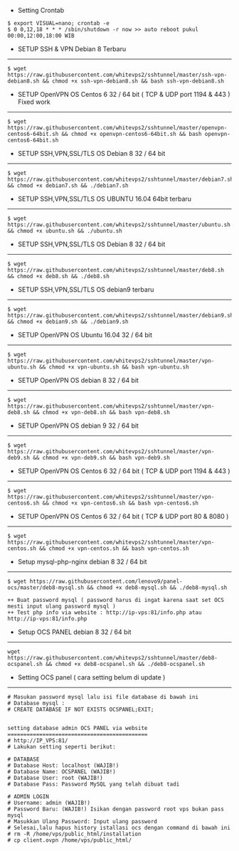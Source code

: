 * Setting Crontab 
```
$ export VISUAL=nano; crontab -e
$ 0 0,12,18 * * * /sbin/shutdown -r now >> auto reboot pukul 00:00,12:00,18:00 WIB
```
* SETUP SSH & VPN Debian 8 Terbaru
--------
```
$ wget https://raw.githubusercontent.com/whitevps2/sshtunnel/master/ssh-vpn-debian8.sh && chmod +x ssh-vpn-debian8.sh && bash ssh-vpn-debian8.sh
```

* SETUP OpenVPN OS Centos 6 32 / 64 bit ( TCP & UDP port 1194 & 443 ) Fixed work
--------
```
$ wget https://raw.githubusercontent.com/whitevps2/sshtunnel/master/openvpn-centos6-64bit.sh && chmod +x openvpn-centos6-64bit.sh && bash openvpn-centos6-64bit.sh
```
* SETUP SSH,VPN,SSL/TLS OS Debian 8 32 / 64 bit
--------
```
$ wget https://raw.githubusercontent.com/whitevps2/sshtunnel/master/debian7.sh && chmod +x debian7.sh && ./debian7.sh
```
* SETUP SSH,VPN,SSL/TLS OS UBUNTU 16.04 64bit terbaru
--------
```
$ wget https://raw.githubusercontent.com/whitevps2/sshtunnel/master/ubuntu.sh && chmod +x ubuntu.sh && ./ubuntu.sh
```
* SETUP SSH,VPN,SSL/TLS OS Debian 8 32 / 64 bit
--------
```
$ wget https://raw.githubusercontent.com/whitevps2/sshtunnel/master/deb8.sh && chmod +x deb8.sh && ./deb8.sh
```
* SETUP SSH,VPN,SSL/TLS OS debian9 terbaru
--------
```
$ wget https://raw.githubusercontent.com/whitevps2/sshtunnel/master/debian9.sh && chmod +x debian9.sh && ./debian9.sh
```
* SETUP OpenVPN OS Ubuntu 16.04 32 / 64 bit
--------
```
$ wget https://raw.githubusercontent.com/whitevps2/sshtunnel/master/vpn-ubuntu.sh && chmod +x vpn-ubuntu.sh && bash vpn-ubuntu.sh
```
* SETUP OpenVPN OS debian 8 32 / 64 bit
--------
```
$ wget https://raw.githubusercontent.com/whitevps2/sshtunnel/master/vpn-deb8.sh && chmod +x vpn-deb8.sh && bash vpn-deb8.sh
```
* SETUP OpenVPN OS debian 9 32 / 64 bit
--------
```
$ wget https://raw.githubusercontent.com/whitevps2/sshtunnel/master/vpn-deb9.sh && chmod +x vpn-deb9.sh && bash vpn-deb9.sh
```
* SETUP OpenVPN OS Centos 6 32 / 64 bit ( TCP & UDP port 1194 & 443 )
--------
```
$ wget https://raw.githubusercontent.com/whitevps2/sshtunnel/master/vpn-centos6.sh && chmod +x vpn-centos6.sh && bash vpn-centos6.sh
```
* SETUP OpenVPN OS Centos 6 32 / 64 bit ( TCP & UDP port 80 & 8080 )
--------
```
$ wget https://raw.githubusercontent.com/whitevps2/sshtunnel/master/vpn-centos.sh && chmod +x vpn-centos.sh && bash vpn-centos.sh
```
* Setup mysql-php-nginx debian 8 32 / 64 bit
--------

```
$ wget https://raw.githubusercontent.com/lenovo9/panel-ocs/master/deb8-mysql.sh && chmod +x deb8-mysql.sh && ./deb8-mysql.sh

++ Buat password mysql ( password harus di ingat karena saat set OCS mesti input ulang password mysql )
++ Test php info via website : http://ip-vps:81/info.php atau http://ip-vps:81/info.php
```
* Setup OCS PANEL debian 8 32 / 64 bit
--------

```
wget https://raw.githubusercontent.com/whitevps2/sshtunnel/master/deb8-ocspanel.sh && chmod +x deb8-ocspanel.sh && ./deb8-ocspanel.sh
```
* Setting OCS panel ( cara setting belum di update )
--------

```
# Masukan password mysql lalu isi file database di bawah ini
# Database mysql :
# CREATE DATABASE IF NOT EXISTS OCSPANEL;EXIT;


setting database admin OCS PANEL via website
============================================
# http://IP_VPS:81/
# Lakukan setting seperti berikut:

# DATABASE
# Database Host: localhost (WAJIB!)
# Database Name: OCSPANEL (WAJIB!)
# Database User: root (WAJIB!) 
# Database Pass: Password MySQL yang telah dibuat tadi

# ADMIN LOGIN
# Username: admin (WAJIB!)
# Password Baru: (WAJIB!) Isikan dengan password root vps bukan pass mysql
# Masukkan Ulang Password: Input ulang password
# Selesai,lalu hapus history istallasi ocs dengan command di bawah ini
# rm -R /home/vps/public_html/installation
# cp client.ovpn /home/vps/public_html/
```


